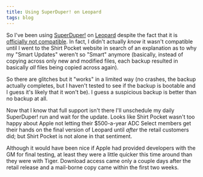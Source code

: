 ```yaml
---
title: Using SuperDuper! on Leopard
tags: blog
---
```


So I've been using [SuperDuper!](http://www.wincent.com/wiki/SuperDuper!) on [Leopard](http://www.wincent.com/wiki/Leopard) despite the fact that it is [officially not compatible](http://www.shirt-pocket.com/SuperDuper/SuperDuperDescription.html). In fact, I didn't actually _know_ it wasn't compatible until I went to the Shirt Pocket website in search of an explanation as to why my "Smart Updates" weren't so "Smart" anymore (basically, instead of copying across only new and modified files, each backup resulted in basically _all_ files being copied across again).

So there are glitches but it "works" in a limited way (no crashes, the backup actually completes, but I haven't tested to see if the backup is bootable and I guess it's likely that it won't be). I guess a suspicious backup is better than no backup at all.

Now that I know that full support isn't there I'll unschedule my daily SuperDuper! run and wait for the update. Looks like Shirt Pocket wasn't too happy about Apple not letting their \$500-a-year ADC Select members get their hands on the final version of Leopard until _after_ the retail customers did; but Shirt Pocket is not alone in that sentiment.

Although it would have been nice if Apple had provided developers with the GM for final testing, at least they were a little quicker this time around than they were with Tiger. Download access came only a couple days after the retail release and a mail-borne copy came within the first two weeks.
